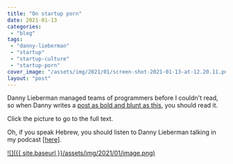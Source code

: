 ```yaml
---
title: "On startup porn"
date: 2021-01-13
categories: 
 - "blog"
tags: 
 - "danny-lieberman"
 - "startup"
 - "startup-culture"
 - "startup-porn"
cover_image: "/assets/img/2021/01/screen-shot-2021-01-13-at-12.20.11.png"
layout: "post"
---
```


Danny Lieberman managed teams of programmers before I couldn't read, so when Danny writes a [post as bold and blunt as this](https://dl-84551.medium.com/why-we-should-boycott-startup-porn-8edce00f69f6), you should read it. 

Click the picture to go to the full text. 

Oh, if you speak Hebrew, you should listen to Danny Lieberman talking in my podcast [[here](https://he.gorelik.net/2021/01/05/רעיון-10-למה-%D7%B4לדבר-חלש%D7%B4-טוב-לעבודת-צוות-ו/)].

[![]({{ site.baseurl }}/assets/img/2021/01/image.png)](https://dl-84551.medium.com/why-we-should-boycott-startup-porn-8edce00f69f6)
